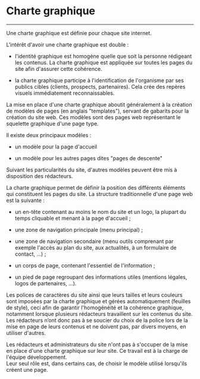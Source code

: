 # Charte graphique

---

Une charte graphique est définie pour chaque site internet.

L'intérêt d'avoir une charte graphique est double :

* l'identité graphique est homogène quelle que soit la personne rédigeant les contenus. La charte graphique est appliquée sur toutes les pages du site afin d'assurer cette cohérence.

* la charte graphique participe à l'identification de l'organisme par ses publics cibles \(clients, prospects, partenaires\). Cela crée des repères visuels immédiatement reconnaissables.

La mise en place d'une charte graphique aboutit généralement à la création de modèles de pages \(en anglais "templates"\), servant de gabarits pour la création du site web. Ces modèles sont des pages web représentant le squelette graphique d'une page type.

Il existe deux principaux modèles :

* un modèle pour la page d'accueil

* un modèle pour les autres pages dites "pages de descente"

Suivant les particularités du site, d'autres modèles peuvent être mis à disposition des rédacteurs.

La charte graphique permet de définir la position des différents éléments qui constituent les pages du site. La structure traditionnelle d'une page web est la suivante :

* un en-tête contenant au moins le nom du site et un logo, la plupart du temps cliquable et menant à la page d'accueil ;

* une zone de navigation principale \(menu principal\) ;

* une zone de navigation secondaire \(menu outils comprenant par exemple l'accès au plan du site, aux actualités, à un formulaire de contact, …\) ;

* un corps de page, contenant l'essentiel de l'information ;

* un pied de page regroupant des informations utiles \(mentions légales, logos de partenaires, …\).

Les polices de caractères du site ainsi que leurs tailles et leurs couleurs sont imposées par la charte graphique et gérées automatiquement \(feuilles de style\), ceci afin de garantir l'homogénéité et la cohérence graphique, notamment lorsque plusieurs rédacteurs travaillent sur les contenus du site. Les rédacteurs n’ont donc pas à se soucier du choix de la police lors de la mise en page de leurs contenus et ne doivent pas, par divers moyens, en utiliser d'autres.

Les rédacteurs et administrateurs du site n'ont pas à s'occuper de la mise en place d'une charte graphique sur leur site. Ce travail est à la charge de l'équipe développement.  
Leur seul rôle est, dans certains cas, de choisir le modèle utilisé lorsqu'ils créent une page.

